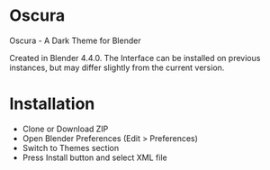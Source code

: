 # Oscura
Oscura - A Dark Theme for Blender


Created in Blender 4.4.0. The Interface can be installed on previous instances, but may differ slightly from the current version.

# Installation
-  Clone or Download ZIP
-  Open Blender Preferences (Edit > Preferences)
-  Switch to Themes section
-  Press Install button and select XML file
